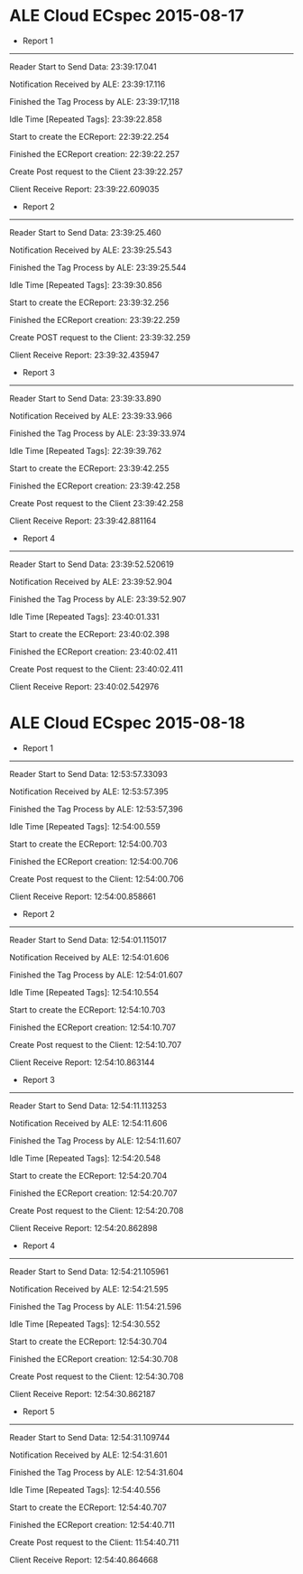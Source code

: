 # ALE Cloud ECspec 2015-08-17

- Report 1
----------------

Reader Start to Send Data:
23:39:17.041

Notification Received by ALE:
23:39:17.116

Finished the Tag Process by ALE:
23:39:17,118

Idle Time [Repeated Tags]:
23:39:22.858

Start to create the ECReport:
22:39:22.254

Finished the ECReport creation:
22:39:22.257

Create Post request to the Client
23:39:22.257

Client Receive Report:
23:39:22.609035

- Report 2
----------------

Reader Start to Send Data:
23:39:25.460

Notification Received by ALE:
23:39:25.543

Finished the Tag Process by ALE:
23:39:25.544

Idle Time [Repeated Tags]:
23:39:30.856

Start to create the ECReport:
23:39:32.256

Finished the ECReport creation:
23:39:22.259

Create POST request to the Client:
23:39:32.259

Client Receive Report:
23:39:32.435947


- Report 3
----------------

Reader Start to Send Data:
23:39:33.890

Notification Received by ALE:
23:39:33.966

Finished the Tag Process by ALE:
23:39:33.974

Idle Time [Repeated Tags]:
22:39:39.762

Start to create the ECReport:
23:39:42.255

Finished the ECReport creation:
23:39:42.258

Create Post request to the Client
23:39:42.258

Client Receive Report:
23:39:42.881164

- Report 4
----------------

Reader Start to Send Data:
23:39:52.520619

Notification Received by ALE:
23:39:52.904

Finished the Tag Process by ALE:
23:39:52.907

Idle Time [Repeated Tags]:
23:40:01.331

Start to create the ECReport:
23:40:02.398

Finished the ECReport creation:
23:40:02.411

Create Post request to the Client:
23:40:02.411

Client Receive Report:
23:40:02.542976


# ALE Cloud ECspec 2015-08-18

- Report 1
----------------

Reader Start to Send Data:
12:53:57.33093

Notification Received by ALE:
12:53:57.395

Finished the Tag Process by ALE:
12:53:57,396

Idle Time [Repeated Tags]:
12:54:00.559

Start to create the ECReport:
12:54:00.703

Finished the ECReport creation:
12:54:00.706

Create Post request to the Client:
12:54:00.706

Client Receive Report:
12:54:00.858661


- Report 2
----------------

Reader Start to Send Data:
12:54:01.115017

Notification Received by ALE:
12:54:01.606

Finished the Tag Process by ALE:
12:54:01.607

Idle Time [Repeated Tags]:
12:54:10.554

Start to create the ECReport:
12:54:10.703

Finished the ECReport creation:
12:54:10.707

Create Post request to the Client:
12:54:10.707

Client Receive Report:
12:54:10.863144

- Report 3
----------------

Reader Start to Send Data:
12:54:11.113253

Notification Received by ALE:
12:54:11.606

Finished the Tag Process by ALE:
12:54:11.607

Idle Time [Repeated Tags]:
12:54:20.548

Start to create the ECReport:
12:54:20.704

Finished the ECReport creation:
12:54:20.707

Create Post request to the Client:
12:54:20.708

Client Receive Report:
12:54:20.862898


- Report 4
----------------

Reader Start to Send Data:
12:54:21.105961

Notification Received by ALE:
12:54:21.595

Finished the Tag Process by ALE:
11:54:21.596

Idle Time [Repeated Tags]:
12:54:30.552

Start to create the ECReport:
12:54:30.704

Finished the ECReport creation:
12:54:30.708

Create Post request to the Client:
12:54:30.708

Client Receive Report:
12:54:30.862187


- Report 5
----------------

Reader Start to Send Data:
12:54:31.109744

Notification Received by ALE:
12:54:31.601

Finished the Tag Process by ALE:
12:54:31.604

Idle Time [Repeated Tags]:
12:54:40.556

Start to create the ECReport:
12:54:40.707

Finished the ECReport creation:
12:54:40.711

Create Post request to the Client:
11:54:40.711

Client Receive Report:
12:54:40.864668
